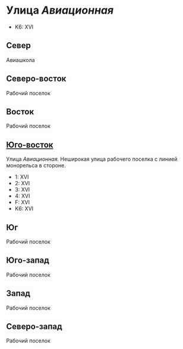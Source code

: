 # Улица *Авиационная*

* K6:   XVI

## Север

Авиашкола

## Северо-восток

Рабочий поселок

## Восток

Рабочий поселок

## [Юго-восток](./10515035.md)

Улица *Авиационная*.
Неширокая улица рабочего поселка с линией монорельса в стороне.

* 1:    XVI
* 2:    XVI
* 3:    XVI
* 4:    XVI
* F:    XVI
* K6:   XVI

## Юг

Рабочий поселок

## Юго-запад

Рабочий поселок

## Запад

Рабочий поселок

## Северо-запад

Рабочий поселок
